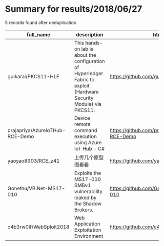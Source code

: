 
# Summary for results/2018/06/27
    
5 records found after deduplication

| full_name | description | html_url | matched_list | matched_count | pushed_at | size | stargazers_count | language | forks_count |
|---------------------------------|----------------------------------------------------------------------------------------------------------------------|----------------------------------------------------|-----------------------|-----------------|---------------------------|---------|--------------------|--------------|---------------|
| guikarai/PKCS11-HLF | This hands-on lab is about the configuration of Hyperledger Fabric to exploit (Hardware Security Module) via PKCS11. | https://github.com/guikarai/PKCS11-HLF | ['exploit'] | 1 | 2018-06-27 09:16:21+00:00 | 283 | 0 | | 0 |
| prajapriya/AzureIoTHub-RCE-Demo | Device remote command execution using Azure IoT Hub - C# | https://github.com/prajapriya/AzureIoTHub-RCE-Demo | ['rce'] | 1 | 2018-06-27 02:20:07+00:00 | 101487 | 1 | PowerShell | 0 |
| yaoyao8903/RCE_z41 | 上传几个原型图看看 | https://github.com/yaoyao8903/RCE_z41 | ['rce'] | 1 | 2018-06-27 04:58:05+00:00 | 0 | 0 | | 0 |
| Gonethu/VB.Net-MS17-010 | Exploits the MS17-010 SMBv1 vulnerability leaked by the Shadow Brokers. | https://github.com/Gonethu/VB.Net-MS17-010 | ['exploit'] | 1 | 2018-06-27 12:30:24+00:00 | 19 | 2 | Visual Basic | 3 |
| c4b3rw0lf/WebSploit2018 | Web Application Exploitation Environment | https://github.com/c4b3rw0lf/WebSploit2018 | ['exploit', 'sploit'] | 2 | 2018-06-27 14:21:41+00:00 | 1713599 | 7 | nan | 1 |

